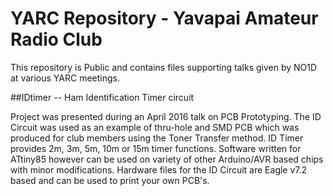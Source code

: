 # YARC Repository - Yavapai Amateur Radio Club

This repository is Public and contains files supporting talks given by NO1D at various YARC meetings.

##IDtimer -- Ham Identification Timer circuit 

  Project was presented during an April 2016 talk on PCB Prototyping.  The ID Circuit was used
  as an example of thru-hole and SMD PCB which was produced for club members using the Toner Transfer 
  method. ID Timer provides 2m, 3m, 5m, 10m or 15m timer functions.  Software written for ATtiny85 however
  can be used on variety of other Arduino/AVR based chips with minor modifications.  Hardware files 
  for the ID Circuit are Eagle v7.2 based and can be used to print your own PCB's.


